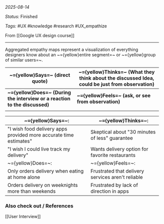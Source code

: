 *2025-08-14*

*Status:* Finished

*Tags:* #UX #knowledge #research #UX_empathize 

From [[Google UX design course]]

<hr>

Aggregated empathy maps represent a visualization of everything designers know about an ~={yellow}entire segment=~ or ~={yellow}group of similar users=~.

| ~={yellow}Says=~ (direct quote)                                            | ~={yellow}Thinks=~ (What they think about the discussed Idea, could be just from observation) |
| -------------------------------------------------------------------------- | --------------------------------------------------------------------------------------------- |
| **~={yellow}Does=~ (During the interview or a reaction to the discussed)** | **~={yellow}Feels=~ (ask, or see from observation)**                                          |
|                                                                            |                                                                                               |


| ~={yellow}Says=~:                                                 | ~={yellow}Thinks=~:                               |
| ----------------------------------------------------------------- | ------------------------------------------------- |
| "I wish food delivery apps provided more accurate time estimates" | Skeptical about "30 minutes of less" guarantee    |
| "I wish I could live track my delivery"                           | Wants delivery option for<br>favorite restaurants |
| ~={yellow}Does=~:                                                 | ~={yellow}Feels=~:                                |
| Only orders delivery when eating at home alone                    | Frustrated that delivery services aren't reliable |
| Orders delivery on weeknights more than weekends                  | Frustrated by lack of<br>direction in apps        |


### Also check out / References

[[User Interview]]